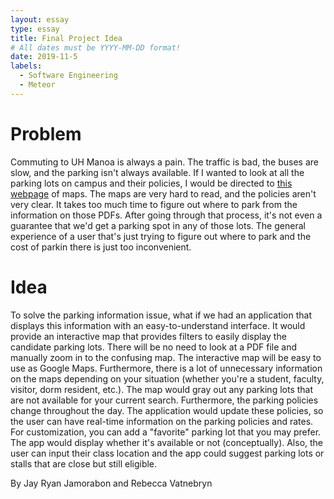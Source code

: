 ```yaml
---
layout: essay
type: essay
title: Final Project Idea
# All dates must be YYYY-MM-DD format!
date: 2019-11-5
labels:
  - Software Engineering
  - Meteor
---
```


# Problem
Commuting to UH Manoa is always a pain. The traffic is bad, the buses are slow, and the parking isn't always available. If I wanted to look at all the parking lots on campus and their policies, I would be directed to <a href="https://manoa.hawaii.edu/commuter/maps.html">this webpage</a> of maps. The maps are very hard to read, and the policies aren't very clear. It takes too much time to figure out where to park from the information on those PDFs. After going through that process, it's not even a guarantee that we'd get a parking spot in any of those lots. The general experience of a user that's just trying to figure out where to park and the cost of parkin there is just too inconvenient.

# Idea
To solve the parking information issue, what if we had an application that displays this information with an easy-to-understand interface. It would provide an interactive map that provides filters to easily display the candidate parking lots. There will be no need to look at a PDF file and manually zoom in to the confusing map. The interactive map will be easy to use as Google Maps. Furthermore, there is a lot of unnecessary information on the maps depending on your situation (whether you're a student, faculty, visitor, dorm resident, etc.). The map would gray out any parking lots that are not available for your current search. Furthermore, the parking policies change throughout the day. The application would update these policies, so the user can have real-time information on the parking policies and rates. For customization, you can add a "favorite" parking lot that you may prefer. The app would display whether it's available or not (conceptually). Also, the user can input their class location and the app could suggest parking lots or stalls that are close but still eligible. 

By Jay Ryan Jamorabon and Rebecca Vatnebryn
